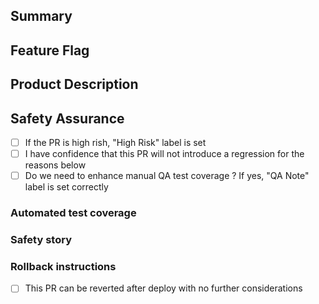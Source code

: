 ## Summary
<!--
    Provide a link to the ticket or document which prompted this change,
    Describe the rationale and design decisions.
-->

## Feature Flag
<!-- If this is specific to a feature flag, which one? -->

## Product Description
<!-- For non-invisible changes, describe user-facing effects. -->

## Safety Assurance

- [ ] If the PR is high rish, "High Risk" label is set
- [ ] I have confidence that this PR will not introduce a regression for the reasons below
- [ ] Do we need to enhance manual QA test coverage ? If yes, "QA Note" label is set correctly

### Automated test coverage

<!-- Identify the related test coverage and the tests it would catch -->


### Safety story
<!--
Describe any other pieces to the safety story including
local testing, why the change is inherently safe, and/or plans to limit the blast radius of a defect.
-->

### Rollback instructions

<!--
If this PR follows standards of revertability, check the box below.
Otherwise replace it with detailed instructions or reasons a rollback is impossible.
-->

- [ ] This PR can be reverted after deploy with no further considerations 
